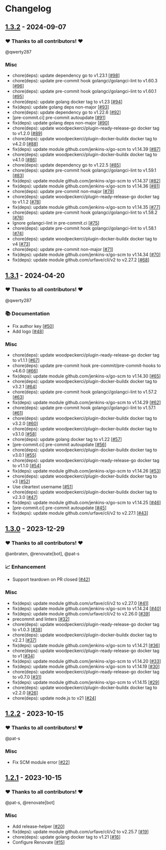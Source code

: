 # Changelog

## [1.3.2](https://github.com/woodpecker-ci/plugin-surge-preview/releases/tag/1.3.2) - 2024-09-07

### ❤️ Thanks to all contributors! ❤️

@qwerty287

### Misc

- chore(deps): update dependency go to v1.23.1 [[#98](https://github.com/woodpecker-ci/plugin-surge-preview/pull/98)]
- chore(deps): update pre-commit hook golangci/golangci-lint to v1.60.3 [[#96](https://github.com/woodpecker-ci/plugin-surge-preview/pull/96)]
- chore(deps): update pre-commit hook golangci/golangci-lint to v1.60.1 [[#95](https://github.com/woodpecker-ci/plugin-surge-preview/pull/95)]
- chore(deps): update golang docker tag to v1.23 [[#94](https://github.com/woodpecker-ci/plugin-surge-preview/pull/94)]
- fix(deps): update golang deps non-major [[#93](https://github.com/woodpecker-ci/plugin-surge-preview/pull/93)]
- chore(deps): update dependency go to v1.22.6 [[#92](https://github.com/woodpecker-ci/plugin-surge-preview/pull/92)]
- [pre-commit.ci] pre-commit autoupdate [[#91](https://github.com/woodpecker-ci/plugin-surge-preview/pull/91)]
- fix(deps): update golang deps non-major [[#90](https://github.com/woodpecker-ci/plugin-surge-preview/pull/90)]
- chore(deps): update woodpeckerci/plugin-ready-release-go docker tag to v1.2.0 [[#89](https://github.com/woodpecker-ci/plugin-surge-preview/pull/89)]
- chore(deps): update woodpeckerci/plugin-docker-buildx docker tag to v4.2.0 [[#88](https://github.com/woodpecker-ci/plugin-surge-preview/pull/88)]
- fix(deps): update module github.com/jenkins-x/go-scm to v1.14.39 [[#87](https://github.com/woodpecker-ci/plugin-surge-preview/pull/87)]
- chore(deps): update woodpeckerci/plugin-docker-buildx docker tag to v4.1.0 [[#86](https://github.com/woodpecker-ci/plugin-surge-preview/pull/86)]
- chore(deps): update dependency go to v1.22.5 [[#85](https://github.com/woodpecker-ci/plugin-surge-preview/pull/85)]
- chore(deps): update pre-commit hook golangci/golangci-lint to v1.59.1 [[#83](https://github.com/woodpecker-ci/plugin-surge-preview/pull/83)]
- fix(deps): update module github.com/jenkins-x/go-scm to v1.14.37 [[#82](https://github.com/woodpecker-ci/plugin-surge-preview/pull/82)]
- fix(deps): update module github.com/jenkins-x/go-scm to v1.14.36 [[#81](https://github.com/woodpecker-ci/plugin-surge-preview/pull/81)]
- chore(deps): update pre-commit non-major [[#79](https://github.com/woodpecker-ci/plugin-surge-preview/pull/79)]
- chore(deps): update woodpeckerci/plugin-ready-release-go docker tag to v1.1.2 [[#78](https://github.com/woodpecker-ci/plugin-surge-preview/pull/78)]
- fix(deps): update module github.com/jenkins-x/go-scm to v1.14.35 [[#77](https://github.com/woodpecker-ci/plugin-surge-preview/pull/77)]
- chore(deps): update pre-commit hook golangci/golangci-lint to v1.58.2 [[#76](https://github.com/woodpecker-ci/plugin-surge-preview/pull/76)]
- Ignore golangci-lint in pre-commit.ci [[#75](https://github.com/woodpecker-ci/plugin-surge-preview/pull/75)]
- chore(deps): update pre-commit hook golangci/golangci-lint to v1.58.1 [[#74](https://github.com/woodpecker-ci/plugin-surge-preview/pull/74)]
- chore(deps): update woodpeckerci/plugin-docker-buildx docker tag to v4 [[#73](https://github.com/woodpecker-ci/plugin-surge-preview/pull/73)]
- chore(deps): update pre-commit non-major [[#71](https://github.com/woodpecker-ci/plugin-surge-preview/pull/71)]
- fix(deps): update module github.com/jenkins-x/go-scm to v1.14.34 [[#70](https://github.com/woodpecker-ci/plugin-surge-preview/pull/70)]
- fix(deps): update module github.com/urfave/cli/v2 to v2.27.2 [[#68](https://github.com/woodpecker-ci/plugin-surge-preview/pull/68)]

## [1.3.1](https://github.com/woodpecker-ci/plugin-surge-preview/releases/tag/1.3.1) - 2024-04-20

### ❤️ Thanks to all contributors! ❤️

@qwerty287

### 📚 Documentation

- Fix author key [[#50](https://github.com/woodpecker-ci/plugin-surge-preview/pull/50)]
- Add logo [[#48](https://github.com/woodpecker-ci/plugin-surge-preview/pull/48)]

### Misc

- chore(deps): update woodpeckerci/plugin-ready-release-go docker tag to v1.1.1 [[#67](https://github.com/woodpecker-ci/plugin-surge-preview/pull/67)]
- chore(deps): update pre-commit hook pre-commit/pre-commit-hooks to v4.6.0 [[#66](https://github.com/woodpecker-ci/plugin-surge-preview/pull/66)]
- fix(deps): update module github.com/jenkins-x/go-scm to v1.14.30 [[#65](https://github.com/woodpecker-ci/plugin-surge-preview/pull/65)]
- chore(deps): update woodpeckerci/plugin-docker-buildx docker tag to v3.2.1 [[#64](https://github.com/woodpecker-ci/plugin-surge-preview/pull/64)]
- chore(deps): update pre-commit hook golangci/golangci-lint to v1.57.2 [[#63](https://github.com/woodpecker-ci/plugin-surge-preview/pull/63)]
- fix(deps): update module github.com/jenkins-x/go-scm to v1.14.29 [[#62](https://github.com/woodpecker-ci/plugin-surge-preview/pull/62)]
- chore(deps): update pre-commit hook golangci/golangci-lint to v1.57.1 [[#61](https://github.com/woodpecker-ci/plugin-surge-preview/pull/61)]
- chore(deps): update woodpeckerci/plugin-docker-buildx docker tag to v3.2.0 [[#60](https://github.com/woodpecker-ci/plugin-surge-preview/pull/60)]
- chore(deps): update woodpeckerci/plugin-docker-buildx docker tag to v3.1.0 [[#58](https://github.com/woodpecker-ci/plugin-surge-preview/pull/58)]
- chore(deps): update golang docker tag to v1.22 [[#57](https://github.com/woodpecker-ci/plugin-surge-preview/pull/57)]
- [pre-commit.ci] pre-commit autoupdate [[#56](https://github.com/woodpecker-ci/plugin-surge-preview/pull/56)]
- chore(deps): update woodpeckerci/plugin-docker-buildx docker tag to v3.0.1 [[#55](https://github.com/woodpecker-ci/plugin-surge-preview/pull/55)]
- chore(deps): update woodpeckerci/plugin-ready-release-go docker tag to v1.1.0 [[#54](https://github.com/woodpecker-ci/plugin-surge-preview/pull/54)]
- fix(deps): update module github.com/jenkins-x/go-scm to v1.14.26 [[#53](https://github.com/woodpecker-ci/plugin-surge-preview/pull/53)]
- chore(deps): update woodpeckerci/plugin-docker-buildx docker tag to v3 [[#52](https://github.com/woodpecker-ci/plugin-surge-preview/pull/52)]
- Use cleartext username [[#51](https://github.com/woodpecker-ci/plugin-surge-preview/pull/51)]
- chore(deps): update woodpeckerci/plugin-docker-buildx docker tag to v2.3.0 [[#47](https://github.com/woodpecker-ci/plugin-surge-preview/pull/47)]
- fix(deps): update module github.com/jenkins-x/go-scm to v1.14.25 [[#46](https://github.com/woodpecker-ci/plugin-surge-preview/pull/46)]
- [pre-commit.ci] pre-commit autoupdate [[#45](https://github.com/woodpecker-ci/plugin-surge-preview/pull/45)]
- fix(deps): update module github.com/urfave/cli/v2 to v2.27.1 [[#43](https://github.com/woodpecker-ci/plugin-surge-preview/pull/43)]

## [1.3.0](https://github.com/woodpecker-ci/plugin-surge-preview/releases/tag/1.3.0) - 2023-12-29

### ❤️ Thanks to all contributors! ❤️

@anbraten, @renovate[bot], @pat-s

### 📈 Enhancement

- Support teardown on PR closed [[#42](https://github.com/woodpecker-ci/plugin-surge-preview/pull/42)]

### Misc

- fix(deps): update module github.com/urfave/cli/v2 to v2.27.0 [[#41](https://github.com/woodpecker-ci/plugin-surge-preview/pull/41)]
- fix(deps): update module github.com/jenkins-x/go-scm to v1.14.24 [[#40](https://github.com/woodpecker-ci/plugin-surge-preview/pull/40)]
- fix(deps): update module github.com/urfave/cli/v2 to v2.26.0 [[#39](https://github.com/woodpecker-ci/plugin-surge-preview/pull/39)]
- precommit and linters [[#32](https://github.com/woodpecker-ci/plugin-surge-preview/pull/32)]
- chore(deps): update woodpeckerci/plugin-ready-release-go docker tag to v1.0.3 [[#38](https://github.com/woodpecker-ci/plugin-surge-preview/pull/38)]
- chore(deps): update woodpeckerci/plugin-docker-buildx docker tag to v2.2.1 [[#37](https://github.com/woodpecker-ci/plugin-surge-preview/pull/37)]
- fix(deps): update module github.com/jenkins-x/go-scm to v1.14.21 [[#36](https://github.com/woodpecker-ci/plugin-surge-preview/pull/36)]
- chore(deps): update woodpeckerci/plugin-ready-release-go docker tag to v1 [[#34](https://github.com/woodpecker-ci/plugin-surge-preview/pull/34)]
- fix(deps): update module github.com/jenkins-x/go-scm to v1.14.20 [[#33](https://github.com/woodpecker-ci/plugin-surge-preview/pull/33)]
- fix(deps): update module github.com/jenkins-x/go-scm to v1.14.19 [[#30](https://github.com/woodpecker-ci/plugin-surge-preview/pull/30)]
- chore(deps): update woodpeckerci/plugin-ready-release-go docker tag to v0.7.0 [[#31](https://github.com/woodpecker-ci/plugin-surge-preview/pull/31)]
- fix(deps): update module github.com/jenkins-x/go-scm to v1.14.15 [[#29](https://github.com/woodpecker-ci/plugin-surge-preview/pull/29)]
- chore(deps): update woodpeckerci/plugin-docker-buildx docker tag to v2.2.0 [[#26](https://github.com/woodpecker-ci/plugin-surge-preview/pull/26)]
- chore(deps): update node.js to v21 [[#24](https://github.com/woodpecker-ci/plugin-surge-preview/pull/24)]

## [1.2.2](https://github.com/woodpecker-ci/plugin-surge-preview/releases/tag/1.2.2) - 2023-10-15

### ❤️ Thanks to all contributors! ❤️

@pat-s

### Misc

- Fix SCM module error [[#22](https://github.com/woodpecker-ci/plugin-surge-preview/pull/22)]

## [1.2.1](https://github.com/woodpecker-ci/plugin-surge-preview/releases/tag/1.2.1) - 2023-10-15

### ❤️ Thanks to all contributors! ❤️

@pat-s, @renovate[bot]

### Misc

- Add release-helper [[#20](https://github.com/woodpecker-ci/plugin-surge-preview/pull/20)]
- fix(deps): update module github.com/urfave/cli/v2 to v2.25.7 [[#19](https://github.com/woodpecker-ci/plugin-surge-preview/pull/19)]
- chore(deps): update golang docker tag to v1.21 [[#16](https://github.com/woodpecker-ci/plugin-surge-preview/pull/16)]
- Configure Renovate [[#15](https://github.com/woodpecker-ci/plugin-surge-preview/pull/15)]
